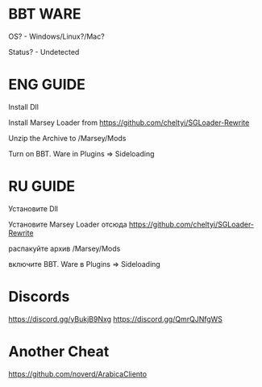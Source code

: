 # BBT WARE
OS? - Windows/Linux?/Mac?

Status? - Undetected

# ENG GUIDE
Install Dll

Install Marsey Loader from https://github.com/cheltyi/SGLoader-Rewrite

Unzip the Archive to /Marsey/Mods

Turn on BBT. Ware in Plugins => Sideloading

# RU GUIDE
Установите Dll

Установите Marsey Loader отсюда https://github.com/cheltyi/SGLoader-Rewrite

распакуйте архив /Marsey/Mods

включите BBT. Ware в Plugins => Sideloading

# Discords
https://discord.gg/yBukjB9Nxg
https://discord.gg/QmrQJNfgWS

# Another Cheat
https://github.com/noverd/ArabicaCliento
